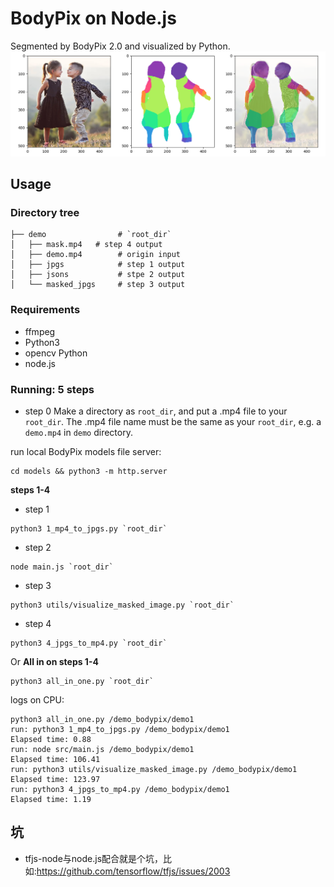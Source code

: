 # BodyPix on Node.js
Segmented by BodyPix 2.0 and visualized by Python.
![](./screenshots/bodypix1.png)

## Usage

### Directory tree
```
├── demo                # `root_dir` 
│   ├── mask.mp4   # step 4 output
│   ├── demo.mp4        # origin input
│   ├── jpgs            # step 1 output
│   ├── jsons           # stpe 2 output
│   └── masked_jpgs     # step 3 output
```

### Requirements
- ffmpeg
- Python3 
- opencv Python
- node.js

### Running: 5 steps
- step 0
Make a directory as `root_dir`, and put a .mp4 file to your `root_dir`. 
The .mp4 file name must be the same as your `root_dir`, e.g. a `demo.mp4` in `demo` directory.

run local BodyPix models file server:
```
cd models && python3 -m http.server
```

**steps 1-4**
- step 1
```
python3 1_mp4_to_jpgs.py `root_dir`
```

- step 2
```
node main.js `root_dir`
```

- step 3
```
python3 utils/visualize_masked_image.py `root_dir`
```

- step 4
```
python3 4_jpgs_to_mp4.py `root_dir`
```

Or **All in on steps 1-4**
```
python3 all_in_one.py `root_dir`
```
logs on CPU:
```
python3 all_in_one.py /demo_bodypix/demo1
run: python3 1_mp4_to_jpgs.py /demo_bodypix/demo1
Elapsed time: 0.88
run: node src/main.js /demo_bodypix/demo1
Elapsed time: 106.41
run: python3 utils/visualize_masked_image.py /demo_bodypix/demo1
Elapsed time: 123.97
run: python3 4_jpgs_to_mp4.py /demo_bodypix/demo1
Elapsed time: 1.19
```

## 坑
- tfjs-node与node.js配合就是个坑，比如:https://github.com/tensorflow/tfjs/issues/2003